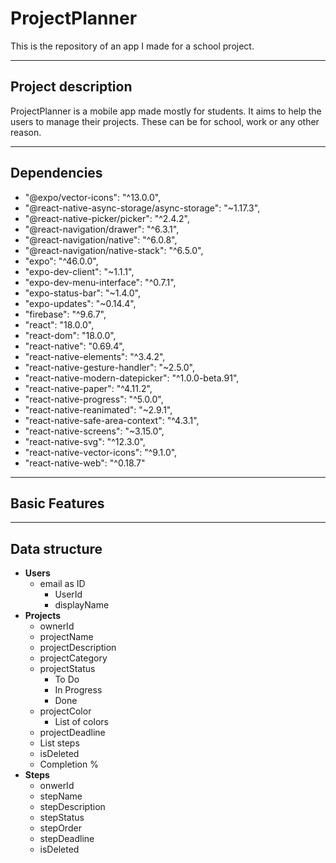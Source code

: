 # ProjectPlanner
This is the repository of an app I made for a school project.

---
## Project description
ProjectPlanner is a mobile app made mostly for students. It aims to help the users to manage their projects. These can be for school, work or any other reason.

---
## Dependencies
* "@expo/vector-icons": "^13.0.0",
* "@react-native-async-storage/async-storage": "~1.17.3",
* "@react-native-picker/picker": "^2.4.2",
* "@react-navigation/drawer": "^6.3.1",
* "@react-navigation/native": "^6.0.8",
* "@react-navigation/native-stack": "^6.5.0",
* "expo": "^46.0.0",
* "expo-dev-client": "~1.1.1",
* "expo-dev-menu-interface": "^0.7.1",
* "expo-status-bar": "~1.4.0",
* "expo-updates": "~0.14.4",
* "firebase": "^9.6.7",
* "react": "18.0.0",
* "react-dom": "18.0.0",
* "react-native": "0.69.4",
* "react-native-elements": "^3.4.2",
* "react-native-gesture-handler": "~2.5.0",
* "react-native-modern-datepicker": "^1.0.0-beta.91",
* "react-native-paper": "^4.11.2",
* "react-native-progress": "^5.0.0",
* "react-native-reanimated": "~2.9.1",
* "react-native-safe-area-context": "^4.3.1",
* "react-native-screens": "~3.15.0",
* "react-native-svg": "^12.3.0",
* "react-native-vector-icons": "^9.1.0",
* "react-native-web": "^0.18.7"

---
## Basic Features



---
## Data structure
- **Users**
  - email as ID
    - UserId
    - displayName
- **Projects**
  - ownerId
  - projectName
  - projectDescription
  - projectCategory
  - projectStatus
    - To Do
    - In Progress
    - Done
  - projectColor
    - List of colors
  - projectDeadline
  - List steps
  - isDeleted
  - Completion %
- **Steps**
  - onwerId
  - stepName
  - stepDescription
  - stepStatus
  - stepOrder
  - stepDeadline
  - isDeleted